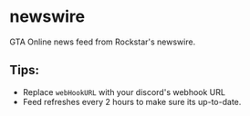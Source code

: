 # newswire
GTA Online news feed from Rockstar's newswire.

## Tips:
- Replace `webHookURL` with your discord's webhook URL
- Feed refreshes every 2 hours to make sure its up-to-date.
